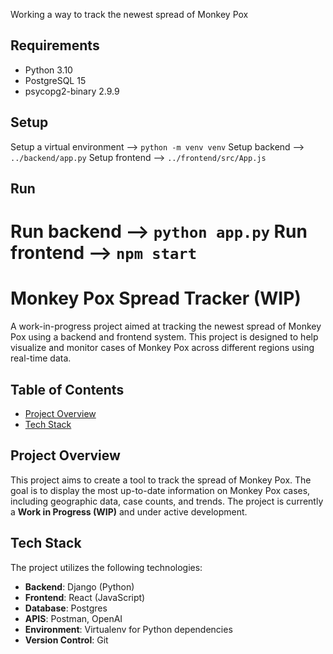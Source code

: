 Working a way to track the newest spread of Monkey Pox

## Requirements

- Python 3.10
- PostgreSQL 15
- psycopg2-binary 2.9.9


## Setup

Setup a virtual environment --> `python -m venv venv`
Setup backend --> `../backend/app.py` 
Setup frontend --> `../frontend/src/App.js` 

## Run

Run backend --> `python app.py`
Run frontend --> `npm start`
=======
# Monkey Pox Spread Tracker (WIP)

A work-in-progress project aimed at tracking the newest spread of Monkey Pox using a backend and frontend system. This project is designed to help visualize and monitor cases of Monkey Pox across different regions using real-time data.

## Table of Contents
- [Project Overview](#project-overview)
- [Tech Stack](#tech-stack)

## Project Overview

This project aims to create a tool to track the spread of Monkey Pox. The goal is to display the most up-to-date information on Monkey Pox cases, including geographic data, case counts, and trends. The project is currently a **Work in Progress (WIP)** and under active development.

## Tech Stack

The project utilizes the following technologies:

- **Backend**: Django (Python)
- **Frontend**: React (JavaScript)
- **Database**: Postgres
- **APIS**: Postman, OpenAI
- **Environment**: Virtualenv for Python dependencies
- **Version Control**: Git

